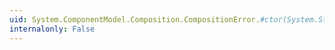 ```yaml
---
uid: System.ComponentModel.Composition.CompositionError.#ctor(System.String)
internalonly: False
---
```

